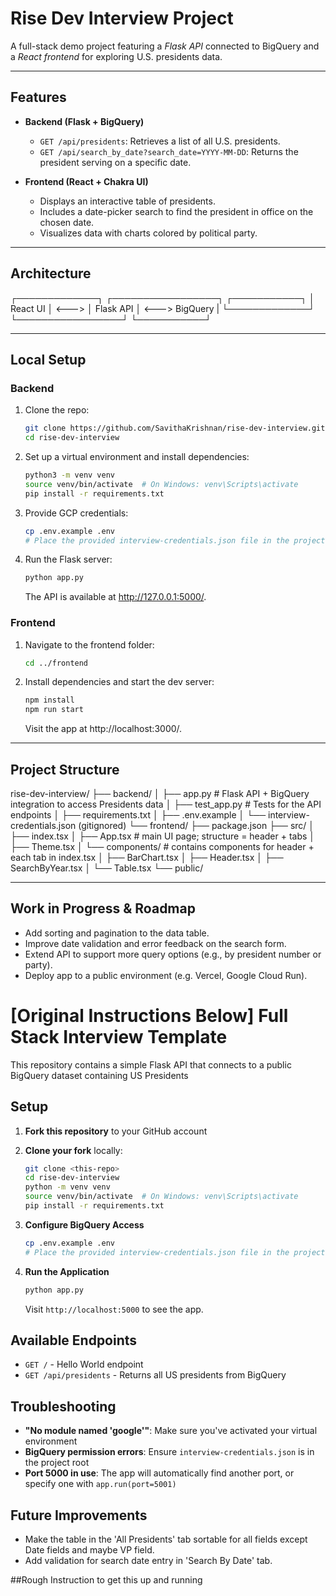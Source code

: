 # Rise Dev Interview Project

A full-stack demo project featuring a *Flask API* connected to BigQuery and a *React frontend* for exploring U.S. presidents data.

---

##  Features

- **Backend (Flask + BigQuery)**  
  - `GET /api/presidents`: Retrieves a list of all U.S. presidents.  
  - `GET /api/search_by_date?search_date=YYYY-MM-DD`: Returns the president serving on a specific date.

- **Frontend (React + Chakra UI)**  
  - Displays an interactive table of presidents.  
  - Includes a date-picker search to find the president in office on the chosen date.  
  - Visualizes data with charts colored by political party.

---

##  Architecture

┌─────────────┐ ┌─────────────────┐ ┌───────────┐
│ React UI │ <–––> │ Flask API │ <–––> BigQuery |
└─────────────┘ └─────────────────┘ └───────────┘

---

##  Local Setup

### Backend

1. Clone the repo:
   ```bash
   git clone https://github.com/SavithaKrishnan/rise-dev-interview.git
   cd rise-dev-interview
   ```

2. Set up a virtual environment and install dependencies:
   ```bash
   python3 -m venv venv
   source venv/bin/activate  # On Windows: venv\Scripts\activate
   pip install -r requirements.txt
   ```

3. Provide GCP credentials:
   ```bash
   cp .env.example .env
   # Place the provided interview-credentials.json file in the project root
   ```

4. Run the Flask server:
   ```bash
   python app.py
   ```
   
   The API is available at http://127.0.0.1:5000/.

### Frontend

1. Navigate to the frontend folder:
   ```bash
   cd ../frontend
   ```
   

2. Install dependencies and start the dev server:
   ```bash
   npm install
   npm run start
   ```
   
   Visit the app at http://localhost:3000/.

---

## Project Structure

rise-dev-interview/
├── backend/
│   ├── app.py                                        # Flask API + BigQuery integration to access Presidents data
│   ├── test_app.py                                   # Tests for the API endpoints
│   ├── requirements.txt
│   ├── .env.example
│   └── interview-credentials.json (gitignored)
└── frontend/
    ├── package.json
    ├── src/
    │   ├── index.tsx
    │   ├── App.tsx                                   # main UI page; structure = header + tabs
    │   ├── Theme.tsx
    │   └── components/                               # contains components for header + each tab in index.tsx
    │       ├── BarChart.tsx
    │       ├── Header.tsx
    │       ├── SearchByYear.tsx
    │       └── Table.tsx
    └── public/

---

## Work in Progress & Roadmap

- Add sorting and pagination to the data table.
- Improve date validation and error feedback on the search form.
- Extend API to support more query options (e.g., by president number or party).
- Deploy app to a public environment (e.g. Vercel, Google Cloud Run).

# [Original Instructions Below] Full Stack Interview Template

This repository contains a simple Flask API that connects to a public BigQuery dataset containing US Presidents

## Setup

1. **Fork this repository** to your GitHub account
2. **Clone your fork** locally:
   ```bash
   git clone <this-repo>
   cd rise-dev-interview
   python -m venv venv
   source venv/bin/activate  # On Windows: venv\Scripts\activate
   pip install -r requirements.txt
   ```

2. **Configure BigQuery Access**
   ```bash
   cp .env.example .env
   # Place the provided interview-credentials.json file in the project root
   ```

3. **Run the Application**
   ```bash
   python app.py
   ```
   
   Visit `http://localhost:5000` to see the app.

## Available Endpoints

- `GET /` - Hello World endpoint
- `GET /api/presidents` - Returns all US presidents from BigQuery

## Troubleshooting

- **"No module named 'google'"**: Make sure you've activated your virtual environment
- **BigQuery permission errors**: Ensure `interview-credentials.json` is in the project root
- **Port 5000 in use**: The app will automatically find another port, or specify one with `app.run(port=5001)`

## Future Improvements
- Make the table in the 'All Presidents' tab sortable for all fields except Date fields and maybe VP field.
- Add validation for search date entry in 'Search By Date' tab.


##Rough Instruction to get this up and running

